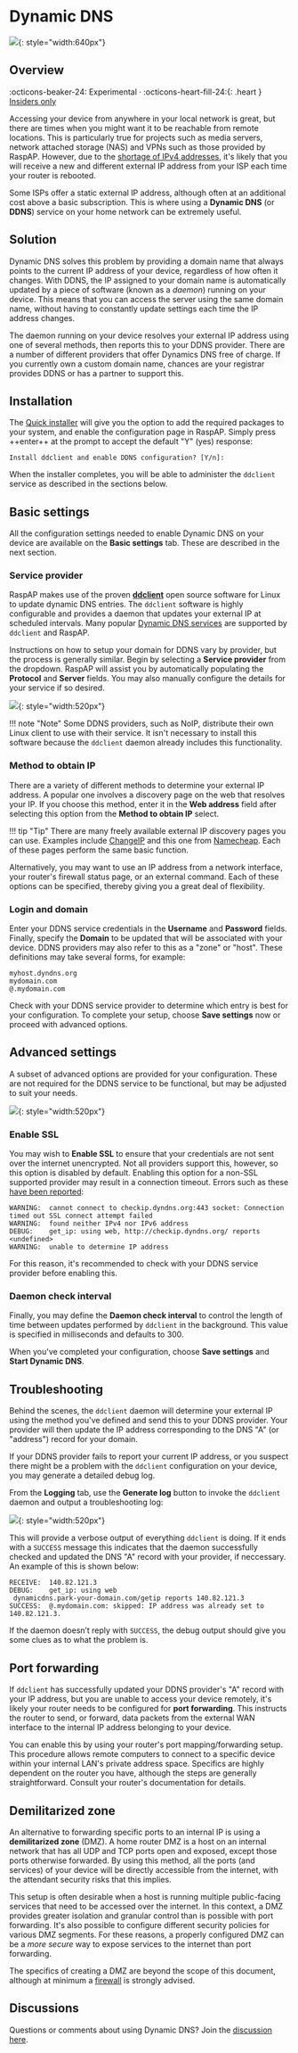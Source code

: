 # Dynamic DNS

![](https://user-images.githubusercontent.com/229399/234251356-9d4aeae6-32b3-4b48-92ac-314dc30e993d.jpg){: style="width:640px"}

## Overview
:octicons-beaker-24: Experimental · :octicons-heart-fill-24:{: .heart } [Insiders only](insiders.md)

Accessing your device from anywhere in your local network is great, but there are times when you might want it to be reachable from remote locations. This is particularly true for projects such as media servers, network attached storage (NAS) and VPNs such as those provided by RaspAP. However, due to the [shortage of IPv4 addresses](https://en.wikipedia.org/wiki/IPv4_address_exhaustion), it's likely that you will receive a new and different external IP address from your ISP each time your router is rebooted.

Some ISPs offer a static external IP address, although often at an additional cost above a basic subscription. This is where using a **Dynamic DNS** (or **DDNS**) service on your home network can be extremely useful. 

## Solution
Dynamic DNS solves this problem by providing a domain name that always points to the current IP address of your device, regardless of how often it changes. With DDNS, the IP assigned to your domain name is automatically updated by a piece of software (known as a _daemon_) running on your device. This means that you can access the server using the same domain name, without having to constantly update settings each time the IP address changes.

The daemon running on your device resolves your external IP address using one of several methods, then reports this to your DDNS provider. There are a number of different providers that offer Dynamics DNS free of charge. If you currently own a custom domain name, chances are your registrar provides DDNS or has a partner to support this.

## Installation
The [Quick installer](quick.md) will give you the option to add the required packages to your system, and enable the configuration page in RaspAP. Simply press ++enter++ at the prompt to accept the default "Y" (yes) response:

```
Install ddclient and enable DDNS configuration? [Y/n]:
```

When the installer completes, you will be able to administer the `ddclient` service as described in the sections below.

## Basic settings
All the configuration settings needed to enable Dynamic DNS on your device are available on the **Basic settings** tab. These are described in the next section.

### Service provider
RaspAP makes use of the proven **[ddclient](https://github.com/ddclient/ddclient)** open source software for Linux to update dynamic DNS entries. The `ddclient` software is highly configurable and provides a daemon that updates your external IP at scheduled intervals. Many popular [Dynamic DNS services](https://github.com/ddclient/ddclient#supported-services) are supported by `ddclient` and RaspAP. 

Instructions on how to setup your domain for DDNS vary by provider, but the process is generally similar. Begin by selecting a **Service provider** from the dropdown. RaspAP will assist you by automatically populating the **Protocol** and **Server** fields. You may also manually configure the details for your service if so desired.

![](https://user-images.githubusercontent.com/229399/234258065-cc75df63-5e39-4cfd-ba1b-ed533b3982d6.png){: style="width:520px"}

!!! note "Note"
    Some DDNS providers, such as NoIP, distribute their own Linux client to use with their service. It isn't necessary to install this software because the `ddclient` daemon already includes this functionality.

### Method to obtain IP
There are a variety of different methods to determine your external IP address. A popular one involves a discovery page on the web that resolves your IP. If you choose this method, enter it in the **Web address** field after selecting this option from the **Method to obtain IP** select.

!!! tip "Tip"
    There are many freely available external IP discovery pages you can use. Examples include [ChangeIP](http://ip.changeip.com/) and this one from [Namecheap](https://dynamicdns.park-your-domain.com/getip). Each of these pages perform the same basic function.

Alternatively, you may want to use an IP address from a network interface, your router's firewall status page, or an external command. Each of these options can be specified, thereby giving you a great deal of flexibility.  

### Login and domain
Enter your DDNS service credentials in the **Username** and **Password** fields. Finally, specify the **Domain** to be updated that will be associated with your device. DDNS providers may also refer to this as a "zone" or "host". These definitions may take several forms, for example:

```
myhost.dyndns.org
mydomain.com
@.mydomain.com
```

Check with your DDNS service provider to determine which entry is best for your configuration. To complete your setup, choose **Save settings** now or proceed with advanced options.

## Advanced settings
A subset of advanced options are provided for your configuration. These are not required for the DDNS service to be functional, but may be adjusted to suit your needs.

![](https://user-images.githubusercontent.com/229399/234574539-da424b27-4489-40bf-88e7-0e42988bce8a.png){: style="width:520px"}

### Enable SSL
You may wish to **Enable SSL** to ensure that your credentials are not sent over the internet unencrypted. Not all providers support this, however, so this option is disabled by default. Enabling this option for a non-SSL supported provider may result in a connection timeout. Errors such as these [have been reported](https://github.com/ddclient/ddclient/issues/309): 

```
WARNING:  cannot connect to checkip.dyndns.org:443 socket: Connection timed out SSL connect attempt failed
WARNING:  found neither IPv4 nor IPv6 address
DEBUG:    get_ip: using web, http://checkip.dyndns.org/ reports <undefined>
WARNING:  unable to determine IP address
```

For this reason, it's recommended to check with your DDNS service provider before enabling this.

### Daemon check interval
Finally, you may define the **Daemon check interval** to control the length of time between updates performed by `ddclient` in the background. This value is specified in milliseconds and defaults to 300.

When you've completed your configuration, choose **Save settings** and **Start Dynamic DNS**.

## Troubleshooting
Behind the scenes, the `ddclient` daemon will determine your external IP using the method you've defined and send this to your DDNS provider. Your provider will then update the IP address corresponding to the DNS "A" (or "address") record for your domain.

If your DDNS provider fails to report your current IP address, or you suspect there might be a problem with the `ddclient` configuration on your device, you may generate a detailed debug log.

From the **Logging** tab, use the **Generate log** button to invoke the `ddclient` daemon and output a troubleshooting log: 

![](https://user-images.githubusercontent.com/229399/234276204-5d3e2640-7166-47ec-ac3c-6a4034be8060.png){: style="width:520px"}

This will provide a verbose output of everything `ddclient` is doing. If it ends with a `SUCCESS` message this indicates that the daemon successfully checked and updated the DNS "A" record with your provider, if neccessary. An example of this is shown below: 

```
RECEIVE:  140.82.121.3
DEBUG:    get_ip: using web
 dynamicdns.park-your-domain.com/getip reports 140.82.121.3
SUCCESS:  @.mydomain.com: skipped: IP address was already set to 140.82.121.3.
```

If the daemon doesn’t reply with `SUCCESS`, the debug output should give you some clues as to what the problem is.

## Port forwarding
If `ddclient` has successfully updated your DDNS provider's "A" record with your IP address, but you are unable to access your device remotely, it's likely your router needs to be configured for **port forwarding**. This instructs the router to send, or forward, data packets from the external WAN interface to the internal IP address belonging to your device.

You can enable this by using your router's port mapping/forwarding setup. This procedure allows remote computers to connect to a specific device within your internal LAN's private address space. Specifics are highly dependent on the router you have, although the steps are generally straightforward. Consult your router's documentation for details.

## Demilitarized zone
An alternative to forwarding specific ports to an internal IP is using a **demilitarized zone** (DMZ). A home router DMZ is a host on an internal network that has all UDP and TCP ports open and exposed, except those ports otherwise forwarded. By using this method, all the ports (and services) of your device will be directly accessible from the internet, with the attendant security risks that this implies.

This setup is often desirable when a host is running multiple public-facing services that need to be accessed over the internet. In this context, a DMZ provides greater isolation and granular control than is possible with port forwarding. It's also possible to configure different security policies for various DMZ segments. For these reasons, a properly configured DMZ can be a _more secure_ way to expose services to the internet than port forwarding. 

The specifics of creating a DMZ are beyond the scope of this document, although at minimum a [firewall](firewall.md) is strongly advised. 

## Discussions
Questions or comments about using Dynamic DNS? Join the [discussion here](https://github.com/RaspAP/raspap-webgui/discussions/1347).
